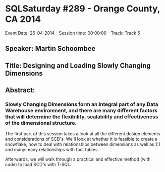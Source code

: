 # SQLSaturday #289 - Orange County, CA 2014
Event Date: 26-04-2014 - Session time: 00:00:00 - Track: Track 5
## Speaker: Martin Schoombee
## Title: Designing and Loading Slowly Changing Dimensions
## Abstract:
### Slowly Changing Dimensions form an integral part of any Data Warehouse environment, and there are many different factors that will determine the flexibility, scalability and effectiveness of the dimensional structure.

The first part of this session takes a look at all the different design elements and considerations of SCD's. We'll look at whether it is feasible to create a snowflake, how to deal with relationships between dimensions as well as 1:1 and many:many relationships with fact tables. 

Afterwards, we will walk through a practical and effective method (with code) to load SCD's with T-SQL.
